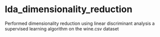 # lda_dimensionality_reduction
Performed dimensionality reduction using linear discriminant analysis a supervised learning algorithm on the wine.csv dataset
